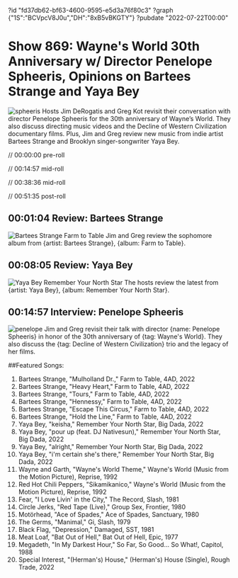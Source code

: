 ?id "fd37db62-bf63-4600-9595-e5d3a76f80c3"
?graph {"1S":"BCVpcV8J0u","DH":"8xB5vBKGTY"}
?pubdate "2022-07-22T00:00"
# Show 869: Wayne's World 30th Anniversary w/ Director Penelope Spheeris, Opinions on Bartees Strange and Yaya Bey
![spheeris](https://static.soundopinions.org/images/2022/msdwawo-ec020.webp)
Hosts Jim DeRogatis and Greg Kot revisit their conversation with director Penelope Spheeris for the 30th anniversary of Wayne’s World. They also discuss directing music videos and the Decline of Western Civilization documentary films. Plus, Jim and Greg review new music from indie artist Bartees Strange and Brooklyn singer-songwriter Yaya Bey. 



// 00:00:00 pre-roll

// 00:14:57 mid-roll

// 00:38:36 mid-roll

// 00:51:35 post-roll


## 00:01:04 Review: Bartees Strange

![Bartees Strange Farm to Table](https://static.soundopinions.org/assets/869/1S10.jpg)
Jim and Greg review the sophomore album from {artist: Bartees Strange}, {album: Farm to Table}.

## 00:08:05 Review: Yaya Bey

![Yaya Bey Remember Your North Star](https://static.soundopinions.org/assets/869/DH1.jpg)
The hosts review the latest from {artist: Yaya Bey}, {album: Remember Your North Star}.

## 00:14:57 Interview: Penelope Spheeris 
![penelope](https://static.soundopinions.org/images/2022/download.jpeg)
Jim and Greg revisit their talk with director {name: Penelope Spheeris} in honor of the 30th anniversary of {tag: Wayne's World}. They also discuss the {tag: Decline of Western Civilization} trio and the legacy of her films.



##Featured Songs:

1. Bartees Strange, "Mulholland Dr.," Farm to Table, 4AD, 2022
1. Bartees Strange, "Heavy Heart," Farm to Table, 4AD, 2022
1. Bartees Strange, "Tours," Farm to Table, 4AD, 2022
1. Bartees Strange, "Hennessy," Farm to Table, 4AD, 2022
1. Bartees Strange, "Escape This Circus," Farm to Table, 4AD, 2022
1. Bartees Strange, "Hold the Line," Farm to Table, 4AD, 2022
1. Yaya Bey, "keisha," Remember Your North Star, Big Dada, 2022
1. Yaya Bey, "pour up (feat. DJ Nativesun)," Remember Your North Star, Big Dada, 2022
1. Yaya Bey, "alright," Remember Your North Star, Big Dada, 2022
1. Yaya Bey, "i'm certain she's there," Remember Your North Star, Big Dada, 2022
1. Wayne and Garth, "Wayne's World Theme," Wayne's World (Music from the Motion Picture), Reprise, 1992
1. Red Hot Chili Peppers, "Sikamikanico," Wayne's World (Music from the Motion Picture), Reprise, 1992
1. Fear, "I Love Livin' in the City," The Record, Slash, 1981
1. Circle Jerks, "Red Tape (Live)," Group Sex, Frontier, 1980
1. Motörhead, "Ace of Spades," Ace of Spades, Sanctuary, 1980
1. The Germs, "Manimal," Gi, Slash, 1979
1. Black Flag, "Depression," Damaged, SST, 1981
1. Meat Loaf, "Bat Out of Hell," Bat Out of Hell, Epic, 1977
1. Megadeth, "In My Darkest Hour," So Far, So Good... So What!, Capitol, 1988
1. Special Interest, "(Herman's) House," (Herman's) House (Single), Rough Trade, 2022